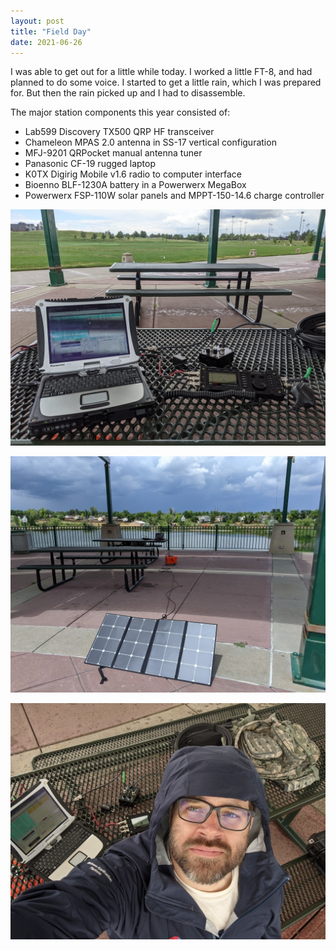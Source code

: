 ```yaml
---
layout: post
title: "Field Day"
date: 2021-06-26
---
```


I was able to get out for a little while today. I worked a little FT-8, and had planned to do some
voice. I started to get a little rain, which I was prepared for. But then the rain picked up and I
had to disassemble.

The major station components this year consisted of:

- Lab599 Discovery TX500 QRP HF transceiver
- Chameleon MPAS 2.0 antenna in SS-17 vertical configuration
- MFJ-9201 QRPocket manual antenna tuner
- Panasonic CF-19 rugged laptop
- K0TX Digirig Mobile v1.6 radio to computer interface
- Bioenno BLF-1230A battery in a Powerwerx MegaBox
- Powerwerx FSP-110W solar panels and MPPT-150-14.6 charge controller

![Field Day station at a picnic table](/assets/2021-06-26-field-day-station.jpg)

![Field Day station with solar panels](/assets/2021-06-26-field-day-solar.jpg)

![Chris at Field Day Station with rain jacket](/assets/2021-06-26-field-day-portrait.jpg)

